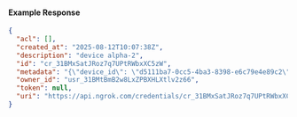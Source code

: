 <!-- Code generated for API Clients. DO NOT EDIT. -->

#### Example Response

```json
{
  "acl": [],
  "created_at": "2025-08-12T10:07:38Z",
  "description": "device alpha-2",
  "id": "cr_31BMxSatJRoz7q7UPtRWbxXC5zW",
  "metadata": "{\"device_id\": \"d5111ba7-0cc5-4ba3-8398-e6c79e4e89c2\"}",
  "owner_id": "usr_31BMtBmB2w8LxZPBXHLXtlv2z66",
  "token": null,
  "uri": "https://api.ngrok.com/credentials/cr_31BMxSatJRoz7q7UPtRWbxXC5zW"
}
```
